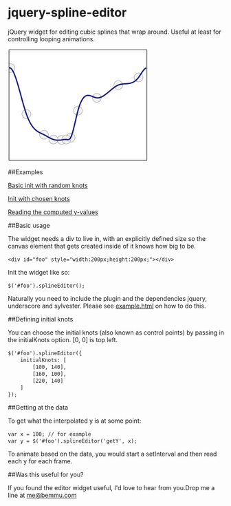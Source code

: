 jquery-spline-editor
====================

jQuery widget for editing cubic splines that wrap around. Useful at least for controlling looping animations.

![spline editor widget](https://github.com/Bemmu/jquery-spline-editor/raw/master/screenshot.png)

##Examples

[Basic init with random knots](http://www.bemmu.com/jquery-spline-editor/example.html)

[Init with chosen knots](http://www.bemmu.com/jquery-spline-editor/example2.html)

[Reading the computed y-values](http://www.bemmu.com/jquery-spline-editor/example3.html)

##Basic usage

The widget needs a div to live in, with an explicitly defined size so the canvas element that gets created inside of it knows how big to be.

    <div id="foo" style="width:200px;height:200px;"></div>

Init the widget like so:

    $('#foo').splineEditor();

Naturally you need to include the plugin and the dependencies jquery, underscore and sylvester. Please see [example.html](https://github.com/Bemmu/jquery-spline-editor/blob/master/example.html) on how to do this.

##Defining initial knots

You can choose the initial knots (also known as control points) by passing in the initialKnots option. [0, 0] is top left.

	$('#foo').splineEditor({
		initialKnots: [
			[100, 140],
			[160, 100],
			[220, 140]
		]
	});

##Getting at the data

To get what the interpolated y is at some point:

	var x = 100; // for example
	var y = $('#foo').splineEditor('getY', x);

To animate based on the data, you would start a setInterval and then read each y for each frame.

##Was this useful for you?

If you found the editor widget useful, I'd love to hear from you.Drop me a line at me@bemmu.com
